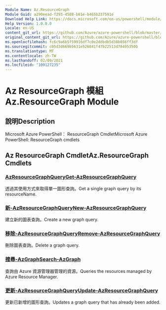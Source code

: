 ```yaml
---
Module Name: Az.ResourceGraph
Module Guid: a290eead-f293-4588-b61e-b465b237591e
Download Help Link: https://docs.microsoft.com/en-us/powershell/module/az.resourcegraph
Help Version: 1.0.0.0
Locale: en-US
content_git_url: https://github.com/Azure/azure-powershell/blob/master/src/ResourceGraph/ResourceGraph/help/Az.ResourceGraph.md
original_content_git_url: https://github.com/Azure/azure-powershell/blob/master/src/ResourceGraph/ResourceGraph/help/Az.ResourceGraph.md
ms.openlocfilehash: fc6c9a6b5f59916df7c0e2ddbdb5d38b056ff3df
ms.sourcegitcommit: c05d3d669b5631e526841f47b22513d78495350b
ms.translationtype: MT
ms.contentlocale: zh-TW
ms.lasthandoff: 02/09/2021
ms.locfileid: "100127235"
---
```

# <span data-ttu-id="2f158-101">Az ResourceGraph 模組</span><span class="sxs-lookup"><span data-stu-id="2f158-101">Az.ResourceGraph Module</span></span>
## <span data-ttu-id="2f158-102">說明</span><span class="sxs-lookup"><span data-stu-id="2f158-102">Description</span></span>
<span data-ttu-id="2f158-103">Microsoft Azure PowerShell： ResourceGraph Cmdlet</span><span class="sxs-lookup"><span data-stu-id="2f158-103">Microsoft Azure PowerShell: ResourceGraph cmdlets</span></span>

## <span data-ttu-id="2f158-104">Az ResourceGraph Cmdlet</span><span class="sxs-lookup"><span data-stu-id="2f158-104">Az.ResourceGraph Cmdlets</span></span>
### [<span data-ttu-id="2f158-105">AzResourceGraphQuery</span><span class="sxs-lookup"><span data-stu-id="2f158-105">Get-AzResourceGraphQuery</span></span>](Get-AzResourceGraphQuery.md)
<span data-ttu-id="2f158-106">透過其使用方式來取得單一圖形查詢。</span><span class="sxs-lookup"><span data-stu-id="2f158-106">Get a single graph query by its resourceName.</span></span>

### [<span data-ttu-id="2f158-107">新-AzResourceGraphQuery</span><span class="sxs-lookup"><span data-stu-id="2f158-107">New-AzResourceGraphQuery</span></span>](New-AzResourceGraphQuery.md)
<span data-ttu-id="2f158-108">建立新的圖表查詢。</span><span class="sxs-lookup"><span data-stu-id="2f158-108">Create a new graph query.</span></span>

### [<span data-ttu-id="2f158-109">移除-AzResourceGraphQuery</span><span class="sxs-lookup"><span data-stu-id="2f158-109">Remove-AzResourceGraphQuery</span></span>](Remove-AzResourceGraphQuery.md)
<span data-ttu-id="2f158-110">刪除圖表查詢。</span><span class="sxs-lookup"><span data-stu-id="2f158-110">Delete a graph query.</span></span>

### [<span data-ttu-id="2f158-111">搜尋-AzGraph</span><span class="sxs-lookup"><span data-stu-id="2f158-111">Search-AzGraph</span></span>](Search-AzGraph.md)
<span data-ttu-id="2f158-112">查詢由 Azure 資源管理器管理的資源。</span><span class="sxs-lookup"><span data-stu-id="2f158-112">Queries the resources managed by Azure Resource Manager.</span></span>

### [<span data-ttu-id="2f158-113">更新-AzResourceGraphQuery</span><span class="sxs-lookup"><span data-stu-id="2f158-113">Update-AzResourceGraphQuery</span></span>](Update-AzResourceGraphQuery.md)
<span data-ttu-id="2f158-114">更新已新增的圖形查詢。</span><span class="sxs-lookup"><span data-stu-id="2f158-114">Updates a graph query that has already been added.</span></span>

